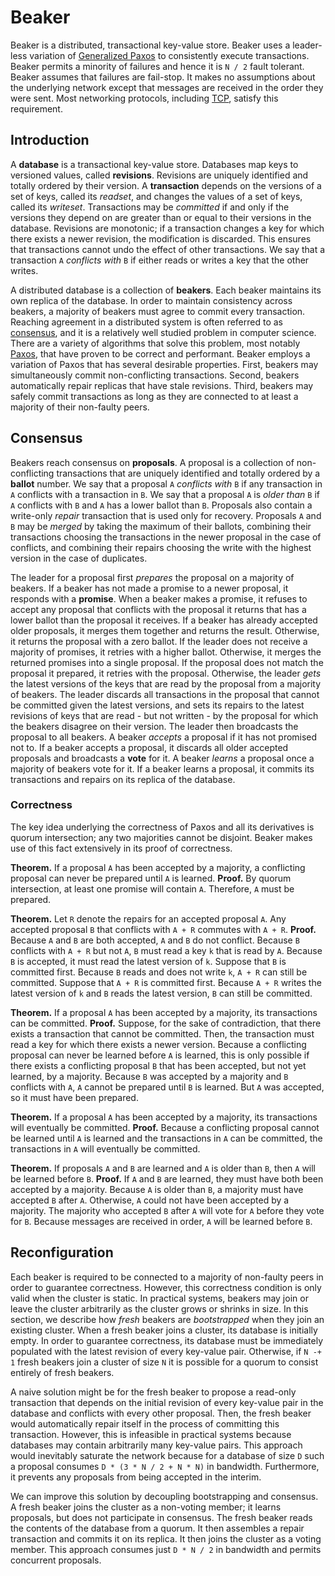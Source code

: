 # Beaker
Beaker is a distributed, transactional key-value store. Beaker uses a leader-less variation of
[Generalized Paxos][1] to consistently execute transactions. Beaker permits a minority of failures 
and hence it is ```N / 2``` fault tolerant. Beaker assumes that failures are fail-stop. It
makes no assumptions about the underlying network except that messages are received in the order
they were sent. Most networking protocols, including [TCP][4], satisfy this requirement.

## Introduction
A __database__ is a transactional key-value store. Databases map keys to versioned values, called
__revisions__. Revisions are uniquely identified and totally ordered by their version. A 
__transaction__ depends on the versions of a set of keys, called its *readset*, and changes the
values of a set of keys, called its *writeset*. Transactions may be *committed* if and only if the
versions they depend on are greater than or equal to their versions in the database. Revisions 
are monotonic; if a transaction changes a key for which there exists a newer revision, the 
modification is discarded. This ensures that transactions cannot undo the effect of other 
transactions. We say that a transaction ```A``` *conflicts with* ```B``` if either reads or writes a 
key that the other writes. 

A distributed database is a collection of __beakers__. Each beaker maintains its own replica of the 
database. In order to maintain consistency across beakers, a majority of beakers must agree to
commit every transaction. Reaching agreement in a distributed system is often referred to as 
[consensus][2], and it is a relatively well studied problem in computer science. There are a variety 
of algorithms that solve this problem, most notably [Paxos][3], that have proven to be correct 
and performant. Beaker employs a variation of Paxos that has several desirable properties.
First, beakers may simultaneously commit non-conflicting transactions. Second, beakers automatically
repair replicas that have stale revisions. Third, beakers may safely commit transactions as long as
they are connected to at least a majority of their non-faulty peers.

## Consensus
Beakers reach consensus on __proposals__. A proposal is a collection of non-conflicting transactions
that are uniquely identified and totally ordered by a __ballot__ number. We say that a proposal 
```A``` *conflicts with* ```B``` if any transaction in ```A``` conflicts with a transaction in 
```B```. We say that a proposal ```A``` is *older than* ```B``` if ```A``` conflicts with ```B``` 
and ```A``` has a lower ballot than ```B```. Proposals also contain a write-only *repair* 
transaction that is used only for recovery. Proposals ```A``` and ```B``` may be *merged* by 
taking the maximum of their ballots, combining their transactions choosing the transactions in 
the newer proposal in the case of conflicts, and combining their repairs choosing 
the write with the highest version in the case of duplicates. 

The leader for a proposal first *prepares* the proposal on a majority of beakers. If a beaker has 
not made a promise to a newer proposal, it responds with a __promise__. When a beaker makes a 
promise, it refuses to accept any proposal that conflicts with the proposal it returns that has a 
lower ballot than the proposal it receives. If a beaker has already accepted older proposals, it 
merges them together and returns the result. Otherwise, it returns the proposal with a zero ballot. 
If the leader does not receive a majority of promises, it retries with a higher ballot. Otherwise, 
it merges the returned promises into a single proposal. If the proposal does not match the proposal 
it prepared, it retries with the proposal. Otherwise, the leader *gets* the latest versions of the 
keys that are read by the proposal from a majority of beakers. The leader discards all transactions 
in the proposal that cannot be committed given the latest versions, and sets its repairs to the
latest revisions of keys that are read - but not written - by the proposal for which the beakers 
disagree on their version. The leader then broadcasts the proposal to all beakers. A beaker
*accepts* a proposal if it has not promised not to. If a beaker accepts a proposal, it discards all 
older accepted proposals and broadcasts a __vote__ for it. A beaker *learns* a proposal once a 
majority of beakers vote for it. If a beaker learns a proposal, it commits its transactions and 
repairs on its replica of the database.

### Correctness
The key idea underlying the correctness of Paxos and all its derivatives is quorum intersection; any 
two majorities cannot be disjoint. Beaker makes use of this fact extensively in its proof of 
correctness.

__Theorem.__ If a proposal ```A``` has been accepted by a majority, a conflicting proposal can never 
be prepared until ```A``` is learned. __Proof.__ By quorum intersection, at least one promise will
contain ```A```. Therefore, ```A``` must be prepared.

__Theorem.__ Let ```R``` denote the repairs for an accepted proposal ```A```. Any accepted proposal 
```B``` that conflicts with ```A + R``` commutes with ```A + R```. __Proof.__ Because ```A``` and 
```B``` are both accepted, ```A``` and ```B``` do not conflict. Because ```B``` conflicts with 
```A + R``` but not ```A```, ```B``` must read a key ```k``` that is read by ```A```. Because 
```B``` is accepted, it must read the latest version of ```k```. Suppose that ```B``` is 
committed first. Because ```B``` reads and does not write ```k```, ```A + R``` can still be 
committed. Suppose that ```A + R``` is committed first. Because ```A + R``` writes the latest 
version of ```k``` and ```B``` reads the latest version, ```B``` can still be committed.

__Theorem.__ If a proposal ```A``` has been accepted by a majority, its transactions can be
committed. __Proof.__ Suppose, for the sake of contradiction, that there exists a transaction that 
cannot be committed. Then, the transaction must read a key for which there exists a newer version. 
Because a conflicting proposal can never be learned before ```A``` is learned, this is only possible 
if there exists a conflicting proposal ```B``` that has been accepted, but not yet learned, by a 
majority. Because ```B``` was accepted by a majority and ```B``` conflicts with ```A```, ```A``` 
cannot be prepared until ```B``` is learned. But ```A``` was accepted, so it must have been 
prepared.

__Theorem.__ If a proposal ```A``` has been accepted by a majority, its transactions will eventually
be committed. __Proof.__ Because a conflicting proposal cannot be learned until ```A``` is learned
and the transactions in ```A``` can be committed, the transactions in ```A``` will eventually be 
committed.

__Theorem.__ If proposals ```A``` and ```B``` are learned and ```A``` is older than ```B```, then 
```A``` will be learned before ```B```. __Proof.__ If ```A``` and ```B``` are learned, they must 
have both been accepted by a majority. Because ```A``` is older than ```B```, a majority must have 
accepted ```B``` after ```A```. Otherwise, ```A``` could not have been accepted by a majority. The 
majority who accepted ```B``` after ```A``` will vote for ```A``` before they vote for ```B```. 
Because messages are received in order, ```A``` will be learned before ```B```.

## Reconfiguration
Each beaker is required to be connected to a majority of non-faulty peers in order to guarantee 
correctness. However, this correctness condition is only valid when the cluster is static. In
practical systems, beakers may join or leave the cluster arbitrarily as the cluster grows or shrinks 
in size. In this section, we describe how *fresh* beakers are *bootstrapped* when they join an 
existing cluster. When a fresh beaker joins a cluster, its database is initially empty. In order to 
guarantee correctness, its database must be immediately populated with the latest revision of every
key-value pair. Otherwise, if ```N -+ 1``` fresh beakers join a cluster of size ```N``` it 
is possible for a quorum to consist entirely of fresh beakers. 

A naive solution might be for the fresh beaker to propose a read-only transaction that depends on
the initial revision of every key-value pair in the database and conflicts with every other
proposal. Then, the fresh beaker would automatically repair itself in the process of committing this
transaction. However, this is infeasible in practical systems because databases may contain
arbitrarily many key-value pairs. This approach would inevitably saturate the network because for a
database of size ```D``` such a proposal consumes ```D * (3 * N / 2 + N * N)``` in bandwidth. 
Furthermore, it prevents any proposals from being accepted in the interim.

We can improve this solution by decoupling bootstrapping and consensus. A fresh beaker joins the 
cluster as a non-voting member; it learns proposals, but does not participate in consensus. The 
fresh beaker reads the contents of the database from a quorum. It then assembles a repair 
transaction and commits it on its replica. It then joins the cluster as a voting member. This 
approach consumes just ```D * N / 2``` in bandwidth and permits concurrent proposals.

[1]: https://www.microsoft.com/en-us/research/wp-content/uploads/2016/02/tr-2005-33.pdf
[2]: https://en.wikipedia.org/wiki/Consensus_(computer_science)
[3]: https://en.wikipedia.org/wiki/Paxos_(computer_science)
[4]: https://en.wikipedia.org/wiki/Transmission_Control_Protocol